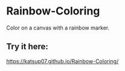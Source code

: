 # Rainbow-Coloring
Color on a canvas with a rainbow marker.

## Try it here:
https://katsup07.github.io/Rainbow-Coloring/
